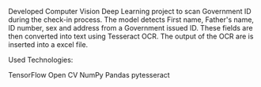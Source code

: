 Developed Computer Vision Deep Learning project to scan Government ID during the check-in process. The model detects First name, Father's name, ID number, sex and address from a Government issued ID.
These fields are then converted into text using Tesseract OCR. The output of the OCR are is inserted into a excel file.

Used Technologies:

TensorFlow
Open CV
NumPy
Pandas
pytesseract
